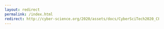 ```yaml
---
layout: redirect
permalink: /index.html
redirect: http://cyber-science.org/2020/assets/docs/CyberSciTech2020_CFP_10.pdf
---
```

